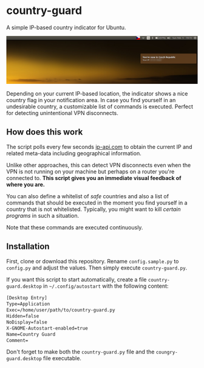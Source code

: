 # country-guard

A simple IP-based country indicator for Ubuntu.

[![Screenshot](./screenshot.png)](./screenshot.png)

Depending on your current IP-based location, the indicator shows a nice
country flag in your notification area. In case you find yourself in an
undesirable country, a customizable list of commands is executed. Perfect for
detecting unintentional VPN disconnects.

## How does this work

The script polls every few seconds [ip-api.com](http://ip-api.com) to obtain
the current IP and related meta-data including geographical information.

Unlike other approaches, this can detect VPN disconnects even when the VPN is
not running on your machine but perhaps on a router you're connected to. **This
script gives you an immediate visual feedback of where you are.**

You can also define a whitelist of *safe* countries and also a list of commands
that should be executed in the moment you find yourself in a country that is not
whitelisted. Typically, you might want to kill *certain programs* in such a
situation.

Note that these commands are executed continuously.

## Installation

First, clone or download this repository. Rename `config.sample.py` to
`config.py` and adjust the values. Then simply execute `country-guard.py`.

If you want this script to start automatically, create a file
`country-guard.desktop` in `~/.config/autostart` with the following content:

```
[Desktop Entry]
Type=Application
Exec=/home/user/path/to/country-guard.py
Hidden=false
NoDisplay=false
X-GNOME-Autostart-enabled=true
Name=Country Guard
Comment=
```

Don't forget to make both the `country-guard.py` file and the
`coungry-guard.desktop` file executable.
